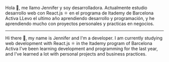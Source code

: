 Hola 👋, me llamo Jennifer y soy desarrolladora.
Actualmente estudio desarrollo web con React.js ⚛ en el programa de Itademy de Barcelona Activa
LLevo el ultimo año aprendiendo desarrollo y programación, y he aprendiendo mucho con proyectos personales y practicas en negocios.

----------------------------------------------------------------------------------------------------------------------------------
Hi there 👋, my name is Jennifer and I'm a developer.
I am currently studying web development with React.js ⚛ in the Itademy program of Barcelona Activa
I've been learning development and programming for the last year, and I've learned a lot with personal projects and business practices.


